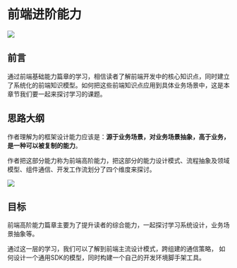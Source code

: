 # 前端进阶能力

![](https://user-gold-cdn.xitu.io/2019/2/13/168e5548f136964f?w=696&h=334&f=png&s=82536)

## 前言

通过前端基础能力篇章的学习，相信读者了解前端开发中的核心知识点，同时建立了系统化的前端知识模型。如何把这些前端知识点应用到具体业务场景中，这是本章节我们要一起来探讨学习的课题。

## 思路大纲

作者理解为的框架设计能力应该是：**源于业务场景，对业务场景抽象，高于业务，是一种可以被复制的能力**。

作者把这部分能力称为前端高阶能力，把这部分的能力设计模式、流程抽象及领域模型、组件通信、开发工作流划分了四个维度来探讨。

![](https://user-gold-cdn.xitu.io/2019/2/15/168effd661702f7a?w=1930&h=815&f=png&s=137276)

## 目标

前端高阶能力篇章主要为了提升读者的综合能力，一起探讨学习系统设计，业务场景抽象等。

通过这一层的学习，我们可以了解到前端主流设计模式，跨组建的通信策略， 如何设计一个通用SDK的模型，同时构建一个自己的开发环境脚手架工具。